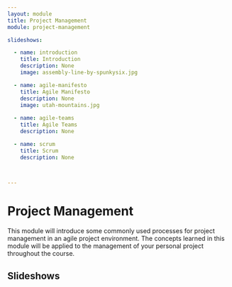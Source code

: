 ```yaml
---
layout: module
title: Project Management
module: project-management

slideshows:

  - name: introduction
    title: Introduction
    description: None
    image: assembly-line-by-spunkysix.jpg

  - name: agile-manifesto
    title: Agile Manifesto
    description: None
    image: utah-mountains.jpg
  
  - name: agile-teams
    title: Agile Teams
    description: None

  - name: scrum
    title: Scrum
    description: None

  

---
```


# Project Management

This module will introduce some commonly used processes for project management in an agile project environment. The concepts learned in this module will be applied to the management of your personal project throughout the course.

## Slideshows

